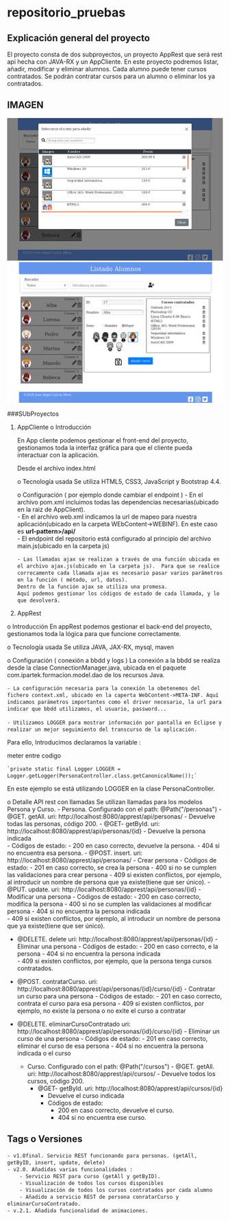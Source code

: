 # repositorio_pruebas

## Explicación general del proyecto
El proyecto consta de dos subproyectos, un proyecto AppRest que será rest api hecha con JAVA-RX y un AppCliente. 
En este proyecto podremos listar, añadir, modificar y eliminar alumnos. Cada alumno puede tener cursos contratados. Se podrán contratar cursos para un alumno o eliminar los ya contratados.

## IMAGEN

![Página principal](https://github.com/josgaril/repositorio_pruebas/blob/master/scrennShoots/modal.png)
![Modal](https://github.com/josgaril/repositorio_pruebas/blob/master/scrennShoots/paginaPrincipal.png)

###SUbProyectos
 1. AppCliente
	o	 Introducción
	
	En App cliente podemos gestionar el front-end del proyecto, gestionamos toda la interfaz gráfica para que el cliente pueda interactuar con la aplicación.

	Desde el archivo index.html 

	o	Tecnología usada
		Se utiliza HTML5, CSS3, JavaScript y Bootstrap 4.4. 	

	o	Configuración ( por ejemplo donde cambiar el endpoint )
		- En el archivo pom.xml incluimos todas las dependencias necesarias(ubicado en la raiz de AppClient). 	
		- En el archivo web.xml indicamos la url de mapeo para nuestra aplicación(ubicado en la carpeta WEbContent->WEBINF). En este caso es **url-pattern>/api/</url-pattern>** 	
		- El endpoint del repositorio está configurado al principio del archivo main.js(ubicado en la carpeta js)
		 
		- Las llamadas ajax se realizan a través de una función ubicada en el archivo ajax.js(ubicado en la carpeta js).  Para que se realice correcamente cada llamada ajax es necesario pasar varios parámetros en la función ( método, url, datos). 
		Dentro de la función ajax se utiliza una promesa.
		Aquí podemos gestionar los códigos de estado de cada llamada, y lo que devolverá. 

2. AppRest

o	Introducción
	En appRest podemos gestionar el back-end del proyecto, gestionamos toda la lógica para que funcione correctamente.

o	Tecnología usada
	Se utiliza JAVA, JAX-RX, mysql, maven
	
o	Configuración ( conexión a bbdd y logs )
	La conexión a la bbdd se realiza desde la clase ConnectionManager.java, ubicada en el paquete com.ipartek.formacion.model.dao de los recursos Java. 

	- La configuración necesaria para la conexión la obetenemos del fichero context.xml, ubicado en la caperta WebContent->META-INF. Aquí indicamos parámetros importantes como el driver necesario, la url para indicar que bbdd utilizamos, el usuario, password...

	- Utilizamos LOGGER para mostrar información por pantalla en Eclipse y realizar un mejor seguimiento del transcurso de la aplicación. 
Para ello, Introducimos declaramos la variable : 

meter entre codigo

	`private static final Logger LOGGER = 	Logger.getLogger(PersonaController.class.getCanonicalName());`
	
En este ejemplo se está utilizando LOGGER en la clase PersonaController. 
	
o	Detalle API rest con llamadas
	Se utilizan llamadas para los modelos Persona y Curso.
	- Persona.  Configurado con el path: @Path("/personas")
		- @GET. getAll.  uri: http://localhost:8080/apprest/api/personas/
			- Devuelve todas las personas, código 200. 
		- @GET- getById.  uri: http://localhost:8080/apprest/api/personas/{id}
			- Devuelve la persona indicada			
			- Códigos de estado:
				- 200 en caso correcto, devuelve la persona.
				- 404 si no encuentra esa persona.
		- @POST. insert. uri: http://localhost:8080/apprest/api/personas/
			- Crear persona
			- Códigos de estado:
				- 201 en caso correcto, se crea la persona
				- 400 si no se cumplen las validaciones para crear persona
				- 409 si existen conflictos, por ejemplo, al introducir un nombre de persona que ya existe(tiene que ser único).
		- @PUT. update. uri: http://localhost:8080/apprest/api/personas/{id}
			- Modificar una persona
			- Códigos de estado:
				- 200 en caso correcto, modifica la persona
				- 400 si no se cumplen las validaciones al modificar persona
				- 404 si no encuentra la persona indicada				
				- 409 si existen conflictos, por ejemplo, al introducir un nombre de persona que ya existe(tiene que ser único).

				
- @DELETE. delete uri: http://localhost:8080/apprest/api/personas/{id}
			- Eliminar una persona
			- Códigos de estado:
				- 200 en caso correcto, e la persona
				- 404 si no encuentra la persona indicada				
				- 409 si existen conflictos, por ejemplo, que la persona tenga cursos contratados.
- @POST. contratarCurso. uri: http://localhost:8080/apprest/api/personas/{id}/curso/{id}
			- Contratar un curso para una persona
			- Códigos de estado:
				- 201 en caso correcto, contrata el curso para esa persona
				- 409 si existen conflictos, por ejemplo, no existe la persona o no exite el curso a contratar
- @DELETE. eliminarCursoContratado uri: http://localhost:8080/apprest/api/personas/{id}/curso/{id}
			- Eliminar un curso de una persona
			- Códigos de estado:
				- 201 en caso correcto, eliminar el curso de esa persona
				- 404 si no encuentra la persona indicada o el curso				

	- Curso.  Configurado con el path: @Path("/cursos")
			- @GET. getAll.  uri: http://localhost:8080/apprest/api/cursos/
			- Devuelve todos los cursos, código 200. 
		- @GET- getById.  uri: http://localhost:8080/apprest/api/cursos/{id}
			- Devuelve el curso indicada			
			- Códigos de estado:
				- 200 en caso correcto, devuelve el curso.
				- 404 si no encuentra ese curso.

## Tags o Versiones
	- v1.0final. Servicio REST funcionando para personas. (getAll, getByID, insert, update, delete)
 	- v2.0. Añadidas varias funcionalidades :
		- Servicio REST para curso (getAll y getByID).
		- Visualización de todos los cursos disponibles	
		- Visualización de todos los cursos contratados por cada alumno
		- Añadido a servicio REST de persona conratarCurso y eliminarCursoContratado.
	- v.2.1. Añadida funcionalidad de animaciones.



